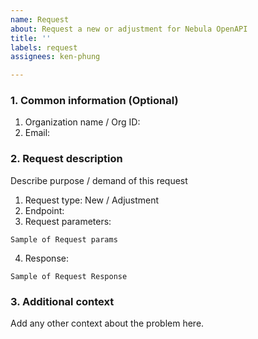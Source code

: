 ```yaml
---
name: Request
about: Request a new or adjustment for Nebula OpenAPI
title: ''
labels: request
assignees: ken-phung

---
```


### 1. Common information (Optional)
1. Organization name / Org ID:
2. Email:

### 2. Request description 
Describe purpose / demand of this request
1. Request type: New / Adjustment
2. Endpoint: 
3. Request parameters:
```
Sample of Request params
```
4. Response:
```
Sample of Request Response
```

### 3. Additional context
Add any other context about the problem here.
